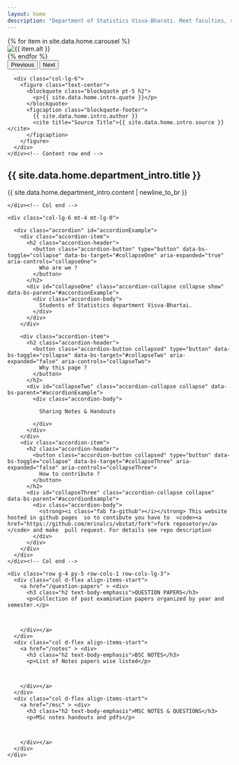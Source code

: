 ```yaml
---
layout: home
description: "Department of Statistics Visva-Bharati. Meet faculties, students and alumnis. Explore our department, lecture notes, previous year question, and other resources."
---
```


<section id="home-hero">
  <div class="container">
    <div class="row  flex-lg-row-reverse">
      <div class="col-lg-6 mt-5 mt-lg-0">
        <div id="carouselExampleRide" class="carousel slide" data-bs-ride="true">
          <div class="carousel-inner">
            {% for item in site.data.home.carousel %}
              <div class="carousel-item{% if forloop.first %} active{% endif %}">
                <img src="{{ item.image }}" class="d-block w-100" alt="{{ item.alt }}">
              </div>
            {% endfor %}
          </div>
          <button class="carousel-control-prev" type="button" data-bs-target="#carouselExampleRide" data-bs-slide="prev">
            <span class="carousel-control-prev-icon" aria-hidden="true"></span>
            <span class="visually-hidden">Previous</span>
          </button>
          <button class="carousel-control-next" type="button" data-bs-target="#carouselExampleRide" data-bs-slide="next">
            <span class="carousel-control-next-icon" aria-hidden="true"></span>
            <span class="visually-hidden">Next</span>
          </button>
        </div>
      </div>

      <div class="col-lg-6">
        <figure class="text-center">
          <blockquote class="blockquote pt-5 h2">
            <p>{{ site.data.home.intro.quote }}</p>
          </blockquote>
          <figcaption class="blockquote-footer">
            {{ site.data.home.intro.author }}
            <cite title="Source Title">{{ site.data.home.intro.source }}</cite>
          </figcaption>
        </figure>
      </div>
    </div><!-- Content row end -->
  </div><!-- Container end -->
</section>




<section>
  <div class="row">
    <div class="col-lg-6">
      <div class="ts-intro">
          <h1 class="into-sub-title h3">{{ site.data.home.department_intro.title }}</h1>
          <p>{{ site.data.home.department_intro.content | newline_to_br }}</p>
      </div><!-- Intro box end -->
  
    </div><!-- Col end -->
  
    <div class="col-lg-6 mt-4 mt-lg-0">
       
      <div class="accordion" id="accordionExample">
        <div class="accordion-item">
          <h2 class="accordion-header">
            <button class="accordion-button" type="button" data-bs-toggle="collapse" data-bs-target="#collapseOne" aria-expanded="true" aria-controls="collapseOne">
              Who are we ?
            </button>
          </h2>
          <div id="collapseOne" class="accordion-collapse collapse show" data-bs-parent="#accordionExample">
            <div class="accordion-body">
              Students of Statistics department Visva-Bhartai.
            </div>
          </div>
        </div>
        
        <div class="accordion-item">
          <h2 class="accordion-header">
            <button class="accordion-button collapsed" type="button" data-bs-toggle="collapse" data-bs-target="#collapseTwo" aria-expanded="false" aria-controls="collapseTwo">
              Why this page ?
            </button>
          </h2>
          <div id="collapseTwo" class="accordion-collapse collapse" data-bs-parent="#accordionExample">
            <div class="accordion-body">
              
              Sharing Notes & Handouts
              
            </div>
          </div>
        </div>
        <div class="accordion-item">
          <h2 class="accordion-header">
            <button class="accordion-button collapsed" type="button" data-bs-toggle="collapse" data-bs-target="#collapseThree" aria-expanded="false" aria-controls="collapseThree">
              How to contribute ?
            </button>
          </h2>
          <div id="collapseThree" class="accordion-collapse collapse" data-bs-parent="#accordionExample">
            <div class="accordion-body">
              <strong><i class="fab fa-github"></i></strong> This website hosted in github pages  so to contibute you have to  <code><a href="https://github.com/mrinalcs/vbstat/fork">fork reposetory</a></code> and make  pull request. For details see repo description
            </div>
          </div>
        </div>
      </div>
    </div><!-- Col end -->
  </div>
  
</section>


<section>
  <div class="border-top">
    
    <div class="row g-4 py-5 row-cols-1 row-cols-lg-3">
      <div class="col d-flex align-items-start">
        <a href="/question-papers" > <div>
          <h3 class="h2 text-body-emphasis">QUESTION PAPERS</h3>
          <p>Collection of past examination papers organized by year and semester.</p>
          
             
          
        </div></a>
      </div>
      <div class="col d-flex align-items-start">
        <a href="/notes" > <div>
          <h3 class="h2 text-body-emphasis">BSC NOTES</h3>
          <p>List of Notes papers wise listed</p>
          
            
          
        </div></a>
      </div>
      <div class="col d-flex align-items-start">
        <a href="/msc" > <div>
          <h3 class="h2 text-body-emphasis">MSC NOTES & QUESTIONS</h3>
          <p>MSc notes handouts and pdfs</p>
          
             
          
        </div></a>
      </div>
    </div>
  </div>
</section>
